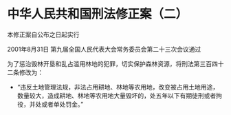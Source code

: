 # 中华人民共和国刑法修正案（二）

本修正案自公布之日起实行

2001年8月31日 第九届全国人民代表大会常务委员会第二十三次会议通过

<!-- INFO END -->

为了惩治毁林开垦和乱占滥用林地的犯罪，切实保护森林资源，将刑法第三百四十二条修改为：

- “违反土地管理法规，非法占用耕地、林地等农用地，改变被占用土地用途，数量较大，造成耕地、林地等农用地大量毁坏的，处五年以下有期徒刑或者拘役，并处或者单处罚金。”